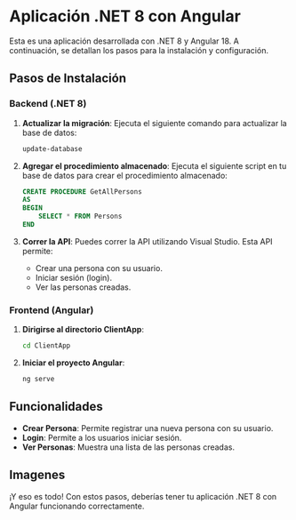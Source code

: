 # Aplicación .NET 8 con Angular

Esta es una aplicación desarrollada con .NET 8 y Angular 18. A continuación, se detallan los pasos para la instalación y configuración.

## Pasos de Instalación

### Backend (.NET 8)

1. **Actualizar la migración**: Ejecuta el siguiente comando para actualizar la base de datos:
    ```bash
    update-database
    ```

2. **Agregar el procedimiento almacenado**: Ejecuta el siguiente script en tu base de datos para crear el procedimiento almacenado:
    ```sql
    CREATE PROCEDURE GetAllPersons
    AS
    BEGIN
        SELECT * FROM Persons
    END
    ```

3. **Correr la API**: Puedes correr la API utilizando Visual Studio. Esta API permite:
    - Crear una persona con su usuario.
    - Iniciar sesión (login).
    - Ver las personas creadas.

 

### Frontend (Angular)

1. **Dirigirse al directorio ClientApp**:
    ```bash
    cd ClientApp
    ```

2. **Iniciar el proyecto Angular**:
    ```bash
    ng serve
    ```



## Funcionalidades

- **Crear Persona**: Permite registrar una nueva persona con su usuario.
- **Login**: Permite a los usuarios iniciar sesión.
- **Ver Personas**: Muestra una lista de las personas creadas.


## Imagenes

¡Y eso es todo! Con estos pasos, deberías tener tu aplicación .NET 8 con Angular funcionando correctamente.
